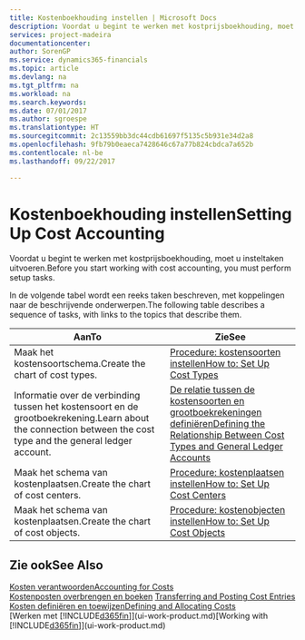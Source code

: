 ```yaml
---
title: Kostenboekhouding instellen | Microsoft Docs
description: Voordat u begint te werken met kostprijsboekhouding, moet u insteltaken uitvoeren.
services: project-madeira
documentationcenter: 
author: SorenGP
ms.service: dynamics365-financials
ms.topic: article
ms.devlang: na
ms.tgt_pltfrm: na
ms.workload: na
ms.search.keywords: 
ms.date: 07/01/2017
ms.author: sgroespe
ms.translationtype: HT
ms.sourcegitcommit: 2c13559bb3dc44cdb61697f5135c5b931e34d2a8
ms.openlocfilehash: 9fb79b0eaeca7428646c67a77b824cbdca7a652b
ms.contentlocale: nl-be
ms.lasthandoff: 09/22/2017

---
```

# <a name="setting-up-cost-accounting"></a><span data-ttu-id="b3cf1-103">Kostenboekhouding instellen</span><span class="sxs-lookup"><span data-stu-id="b3cf1-103">Setting Up Cost Accounting</span></span>
<span data-ttu-id="b3cf1-104">Voordat u begint te werken met kostprijsboekhouding, moet u insteltaken uitvoeren.</span><span class="sxs-lookup"><span data-stu-id="b3cf1-104">Before you start working with cost accounting, you must perform setup tasks.</span></span>  

 <span data-ttu-id="b3cf1-105">In de volgende tabel wordt een reeks taken beschreven, met koppelingen naar de beschrijvende onderwerpen.</span><span class="sxs-lookup"><span data-stu-id="b3cf1-105">The following table describes a sequence of tasks, with links to the topics that describe them.</span></span>

|<span data-ttu-id="b3cf1-106">Aan</span><span class="sxs-lookup"><span data-stu-id="b3cf1-106">To</span></span>|<span data-ttu-id="b3cf1-107">Zie</span><span class="sxs-lookup"><span data-stu-id="b3cf1-107">See</span></span>|  
|--------|---------|  
|<span data-ttu-id="b3cf1-108">Maak het kostensoortschema.</span><span class="sxs-lookup"><span data-stu-id="b3cf1-108">Create the chart of cost types.</span></span>|[<span data-ttu-id="b3cf1-109">Procedure: kostensoorten instellen</span><span class="sxs-lookup"><span data-stu-id="b3cf1-109">How to: Set Up Cost Types</span></span>](finance-how-to-set-up-cost-types.md)|  
|<span data-ttu-id="b3cf1-110">Informatie over de verbinding tussen het kostensoort en de grootboekrekening.</span><span class="sxs-lookup"><span data-stu-id="b3cf1-110">Learn about the connection between the cost type and the general ledger account.</span></span>|[<span data-ttu-id="b3cf1-111">De relatie tussen de kostensoorten en grootboekrekeningen definiëren</span><span class="sxs-lookup"><span data-stu-id="b3cf1-111">Defining the Relationship Between Cost Types and General Ledger Accounts</span></span>](finance-defining-the-relationship-between-cost-types-and-general-ledger-accounts.md)|  
|<span data-ttu-id="b3cf1-112">Maak het schema van kostenplaatsen.</span><span class="sxs-lookup"><span data-stu-id="b3cf1-112">Create the chart of cost centers.</span></span>|[<span data-ttu-id="b3cf1-113">Procedure: kostenplaatsen instellen</span><span class="sxs-lookup"><span data-stu-id="b3cf1-113">How to: Set Up Cost Centers</span></span>](finance-how-to-set-up-cost-centers.md)|  
|<span data-ttu-id="b3cf1-114">Maak het schema van kostenplaatsen.</span><span class="sxs-lookup"><span data-stu-id="b3cf1-114">Create the chart of cost objects.</span></span>|[<span data-ttu-id="b3cf1-115">Procedure: kostenobjecten instellen</span><span class="sxs-lookup"><span data-stu-id="b3cf1-115">How to: Set Up Cost Objects</span></span>](finance-how-to-set-up-cost-objects.md)|  

## <a name="see-also"></a><span data-ttu-id="b3cf1-116">Zie ook</span><span class="sxs-lookup"><span data-stu-id="b3cf1-116">See Also</span></span>  
[<span data-ttu-id="b3cf1-117">Kosten verantwoorden</span><span class="sxs-lookup"><span data-stu-id="b3cf1-117">Accounting for Costs</span></span>](finance-manage-cost-accounting.md)  
<span data-ttu-id="b3cf1-118">[Kostenposten overbrengen en boeken](finance-transfer-and-post-cost-entries.md) </span><span class="sxs-lookup"><span data-stu-id="b3cf1-118">[Transferring and Posting Cost Entries](finance-transfer-and-post-cost-entries.md) </span></span>  
[<span data-ttu-id="b3cf1-119">Kosten definiëren en toewijzen</span><span class="sxs-lookup"><span data-stu-id="b3cf1-119">Defining and Allocating Costs</span></span>](finance-define-and-allocate-costs.md)  
<span data-ttu-id="b3cf1-120">[Werken met [!INCLUDE[d365fin](includes/d365fin_md.md)]](ui-work-product.md)</span><span class="sxs-lookup"><span data-stu-id="b3cf1-120">[Working with [!INCLUDE[d365fin](includes/d365fin_md.md)]](ui-work-product.md)</span></span>

